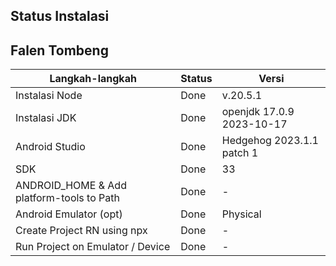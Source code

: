 ## Status Instalasi
## Falen Tombeng
| Langkah-langkah                           | Status     | Versi |
| ----------------------------------------- | ------     | ----- |
| Instalasi Node                            |   Done     |   v.20.5.1    |
| Instalasi JDK                             |   Done     |  openjdk 17.0.9 2023-10-17     |
| Android Studio                            |   Done     |  Hedgehog 2023.1.1 patch 1     |
| SDK                                       |   Done     |  33     |
| ANDROID_HOME & Add platform-tools to Path |   Done     |  -     |
| Android Emulator (opt)                    |   Done     |  Physical     |
| Create Project RN using npx               |   Done     |  -     |
| Run Project on Emulator / Device          |   Done     |  -     |